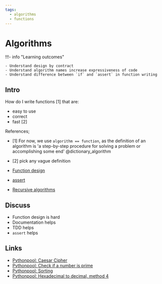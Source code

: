 ```yaml
---
tags:
  - algorithms
  - functions
---
```


# Algorithms

!!!- info "Learning outcomes"

    - Understand design by contract
    - Understand algorithm names increase expressiveness of code
    - Understand difference between `if` and `assert` in function writing

## Intro

How do I write functions [1] that are:

- easy to use
- correct
- fast [2]

References;

- [1] For now, we use `algorithm == function`,
  as the definition of an algorithm is
  'a step-by-step procedure for solving a problem or
  accomplishing some end' @dictionary_algorithm
- [2] pick any vague definition

- [Function design](../function_design/README.md)
- [assert](../assert/README.md)
- [Recursive algorithms](../recursive_algorithms/README.md)

## Discuss

- Function design is hard
- Documentation helps
- TDD helps
- `assert` helps

## Links

- [Pythonpool: Caesar Cipher](https://www.pythonpool.com/caesar-cipher-python/)
- [Pythonpool: Check if a number is prime](https://www.pythonpool.com/check-if-number-is-prime-in-python/)
- [Pythonpool: Sorting](https://www.pythonpool.com/sorting-techniques-using-python/)
- [Pythonpool: Hexadecimal to decimal, method 4](https://www.pythonpool.com/python-hexadecimal-to-decimal/)
